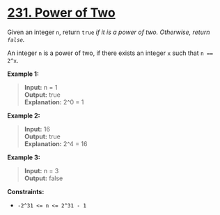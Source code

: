 # **[231. Power of Two](https://leetcode.com/problems/power-of-two/description)**

Given an integer `n`, return `true` *if it is a power of two. Otherwise, return `false`.*

An integer `n` is a power of two, if there exists an integer `x` such that `n == 2^x`.

**Example 1:**

> **Input:** n = 1  
> **Output:** true  
> **Explanation:** 2^0 = 1

**Example 2:**

> **Input:** 16   
> **Output:** true  
> **Explanation:** 2^4 = 16 

**Example 3:**

> **Input:** n = 3  
> **Output:** false  

**Constraints:**

- `-2^31 <= n <= 2^31 - 1`